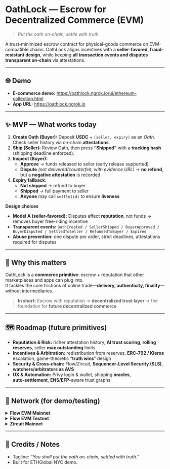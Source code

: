 # OathLock — Escrow for Decentralized Commerce (EVM)

> *Put the oath on-chain, settle with truth.*

A trust-minimized escrow contract for physical-goods commerce on EVM-compatible chains. OathLock aligns incentives with a **seller-favored, fraud-resistant design**, while keeping **all transaction events and disputes transparent on-chain** via attestations.

---

## 🌐 Demo
- **E-commerce demo:** <https://oathlock.ngrok.io/ui/ethereum-collection.html>
- **App URL:** <https://oathlock.ngrok.io>

---

## ✨ MVP — What works today
1. **Create Oath (Buyer):** Deposit **USDC** + `(seller, expiry)` as an *Oath*. Check seller history via on-chain **attestations**.
2. **Ship (Seller):** Review Oath, then press **“Shipped”** with a **tracking hash** (shipping deadline enforced).
3. **Inspect (Buyer):**  
   - **Approve** → funds released to seller (early release supported)  
   - **Dispute** *(not delivered/counterfeit, with evidence URL)* → **no refund**, but a **negative attestation** is recorded
4. **Expiry fallback:**  
   - **Not shipped** → refund to buyer  
   - **Shipped** → full payment to seller  
   - **Anyone** may call `settle(id)` to ensure **liveness**

**Design choices**
- **Model A (seller-favored):** Disputes affect **reputation**, not funds → removes buyer free-riding incentive  
- **Transparent events:** `OathCreated / SellerShipped / BuyerApproved / BuyerDisputed / SettledToSeller / RefundedToBuyer / Expired`  
- **Abuse prevention:** one dispute per order, strict deadlines, attestations required for disputes

---

## 🔭 Why this matters
OathLock is a **commerce primitive**: escrow + reputation that other marketplaces and apps can plug into.  
It tackles the core frictions of online trade—**delivery, authenticity, finality**—without intermediaries.

> **In short:** Escrow with reputation → **decentralized trust layer** → the foundation for **future decentralized commerce**.

---

## 🗺️ Roadmap (future primitives)
- **Reputation & Risk:** richer attestation history, **AI trust scoring**, **rolling reserves**, seller **max outstanding** limits  
- **Incentives & Arbitration:** redistribution from reserves, **ERC‑792 / Kleros** escalation, game-theoretic “**truth wins**” design  
- **Security & Cross‑chain:** Flow/Zircuit, **Sequencer‑Level Security (SLS)**, **watchers/arbitrators as AVS**  
- **UX & Automation:** Privy login & wallet, shipping **oracles**, **auto‑settlement**, **ENS/EFP**-aware trust graphs

---

## 🔌 Network (for demo/testing)
<details>
<summary><strong>Flow EVM Mainnet</strong></summary>

- **RPC:** https://mainnet.evm.nodes.onflow.org  
- **Chain ID:** 747  
- **Currency:** FLOW  
- **Explorer:** https://evm.flowscan.io/  
- **USDC (stgUSDC):** `0xF1815bd50389c46847f0Bda824eC8da914045D14`  
- **Bridge/DEX:** Stargate (stargate.finance), PunchSwap  
- **EAS:**  
  - Explorer: https://flow.easscan.credora.io  
  - `SchemaRegistry.sol`: `0xB0cF748a05AEA8D59e15834446CFC95bcFF510F0`  
  - `EAS.sol`: `0xc6376222F6E009A705a34dbF1dF72fEf8efB3964`
</details>

<details>
<summary><strong>Flow EVM Testnet</strong></summary>

- **RPC:** https://testnet.evm.nodes.onflow.org  
- **Chain ID:** 545  
- **Currency:** FLOW  
- **Explorer:** https://evm-testnet.flowscan.io  
- **USDC (stgUSDC):** `XXX` *(project mimic)*  
- **Bridge/DEX:** Stargate, PunchSwap  
- **EAS:**  
  - Explorer: https://flow-testnet.easscan.credora.io  
  - `SchemaRegistry.sol`: `0x97900F59828Da4187607Cb8F84f49e3944199d18`  
  - `EAS.sol`: `0xBCF2dA8f82fb032A2474c92Ec5b70C95A83fc0cc`
</details>

<details>
<summary><strong>Zircuit Mainnet</strong></summary>

- **RPC:** https://mainnet.zircuit.com  
- **Chain ID:** 48900  
- **Currency:** ETH  
  - ZRC: `0xfd418e42783382e86ae91e445406600ba144d162` / `0xfd418e42783382E86Ae91e445406600Ba144D162`  
- **Explorer:** https://explorer.zircuit.com  
- **USDC.e:** `0x3b952c8C9C44e8Fe201e2b26F6B2200203214cfF`  
- **Bridge/DEX:** https://bridge.zircuit.com/ , https://app.circuit.money/swap  
- **EAS:** Explorer / SchemaRegistry / EAS.sol: **TBD**
</details>

---

## 🤝 Credits / Notes
- Tagline: *“You shall put the oath on-chain, settled with truth.”*  
- Built for ETHGlobal NYC demo.
